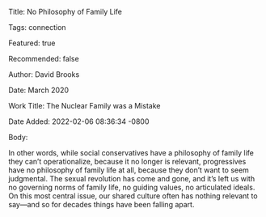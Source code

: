 Title:  No Philosophy of Family Life

Tags:   connection

Featured: true

Recommended: false

Author: David Brooks

Date:   March 2020

Work Title: The Nuclear Family was a Mistake

Date Added: 2022-02-06 08:36:34 -0800

Body:

In other words, while social conservatives have a philosophy of family life they can’t operationalize, because it no longer is relevant, progressives have no philosophy of family life at all, because they don’t want to seem judgmental. The sexual revolution has come and gone, and it’s left us with no governing norms of family life, no guiding values, no articulated ideals. On this most central issue, our shared culture often has nothing relevant to say—and so for decades things have been falling apart.

